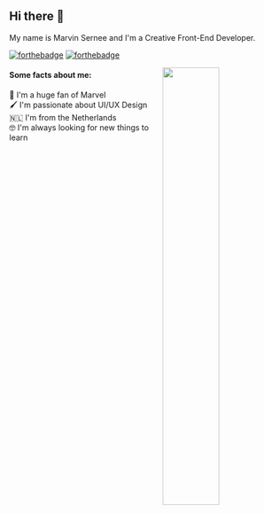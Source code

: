 ## Hi there 👋
My name is Marvin Sernee and I'm a Creative Front-End Developer.

[![forthebadge](https://forthebadge.com/images/badges/built-with-love.svg)](https://forthebadge.com)
[![forthebadge](https://forthebadge.com/images/badges/powered-by-coffee.svg)](https://forthebadge.com)

<a href="https://github.com/anuraghazra/github-readme-stats"><img src="https://github-readme-stats.vercel.app/api?username=MarvinMichel" align="right" width=45% /></a>

#### Some facts about me:
🦸‍ I'm a huge fan of Marvel<br/>
🖌 I'm passionate about UI/UX Design<br/>
🇳🇱 I'm from the Netherlands<br/>
🤓 I'm always looking for new things to learn<br/>
